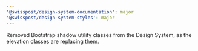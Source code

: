 ```yaml
---
'@swisspost/design-system-documentation': major
'@swisspost/design-system-styles': major
---
```


Removed Bootstrap shadow utility classes from the Design System, as the elevation classes are replacing them.
